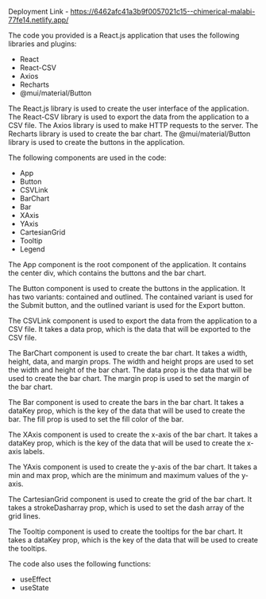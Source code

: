 Deployment Link - https://6462afc41a3b9f0057021c15--chimerical-malabi-77fe14.netlify.app/

The code you provided is a React.js application that uses the following libraries and plugins:

* React
* React-CSV
* Axios
* Recharts
* @mui/material/Button

The React.js library is used to create the user interface of the application. The React-CSV library is used to export the data from the application to a CSV file. The Axios library is used to make HTTP requests to the server. The Recharts library is used to create the bar chart. The @mui/material/Button library is used to create the buttons in the application.

The following components are used in the code:

* App
* Button
* CSVLink
* BarChart
* Bar
* XAxis
* YAxis
* CartesianGrid
* Tooltip
* Legend

The App component is the root component of the application. It contains the center div, which contains the buttons and the bar chart.

The Button component is used to create the buttons in the application. It has two variants: contained and outlined. The contained variant is used for the Submit button, and the outlined variant is used for the Export button.

The CSVLink component is used to export the data from the application to a CSV file. It takes a data prop, which is the data that will be exported to the CSV file.

The BarChart component is used to create the bar chart. It takes a width, height, data, and margin props. The width and height props are used to set the width and height of the bar chart. The data prop is the data that will be used to create the bar chart. The margin prop is used to set the margin of the bar chart.

The Bar component is used to create the bars in the bar chart. It takes a dataKey prop, which is the key of the data that will be used to create the bar. The fill prop is used to set the fill color of the bar.

The XAxis component is used to create the x-axis of the bar chart. It takes a dataKey prop, which is the key of the data that will be used to create the x-axis labels.

The YAxis component is used to create the y-axis of the bar chart. It takes a min and max prop, which are the minimum and maximum values of the y-axis.

The CartesianGrid component is used to create the grid of the bar chart. It takes a strokeDasharray prop, which is used to set the dash array of the grid lines.

The Tooltip component is used to create the tooltips for the bar chart. It takes a dataKey prop, which is the key of the data that will be used to create the tooltips.

The code also uses the following functions:

* useEffect
* useState

